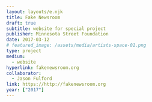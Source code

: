 ```yaml
---
layout: layouts/e.njk
title: Fake Newsroom
draft: true
subtitle: website for special project
publisher: Minnesota Street Foundation
date: 2017-03-12
# featured_image: /assets/media/artists-space-01.png
type: project
medium:
  - website
hyperlink: fakenewsroom.org
collaborator:
  - Jason Fulford
link: https://http://fakenewsroom.org
year: ["2017"]
---
```

